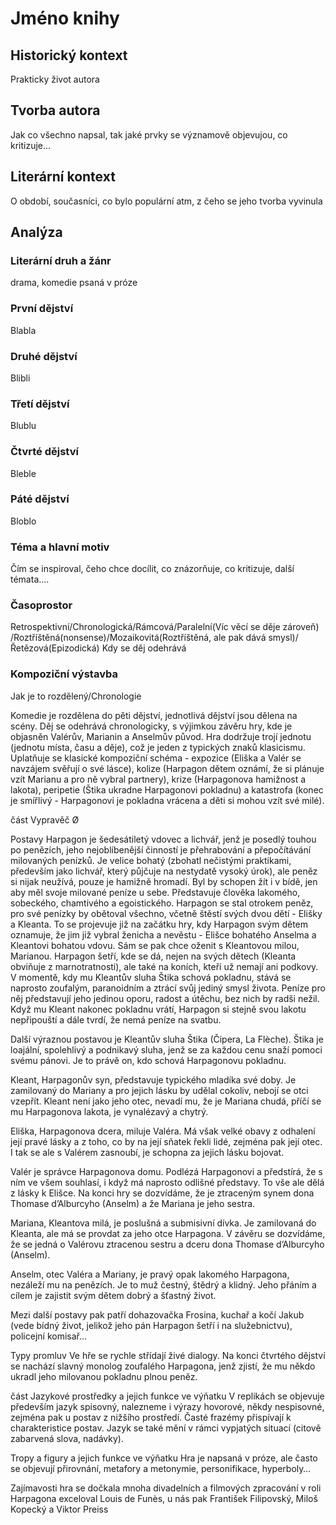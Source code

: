 # Jméno knihy

## Historický kontext
Prakticky život autora 

## Tvorba autora
Jak co všechno napsal, tak jaké prvky se významově objevujou, co kritizuje...

## Literární kontext
O období, současníci, co bylo populární atm, z čeho se jeho tvorba vyvinula

## Analýza
### Literární druh a žánr
 drama, komedie psaná v próze

### První dějství
Blabla

### Druhé dějství
Blibli

### Třetí dějství
Blublu

### Čtvrté dějství
Bleble

### Páté dějství
Bloblo

### Téma a hlavní motiv
Čím se inspiroval, čeho chce docílit, co znázorňuje, co kritizuje, další témata....

### Časoprostor
Retrospektivní/Chronologická/Rámcová/Paralelní(Víc věcí se děje zároveň)
/Roztříštěná(nonsense)/Mozaikovitá(Roztříštěná, ale pak dává smysl)/Řetězová(Epizodická)
Kdy se děj odehrává

### Kompoziční výstavba
Jak je to rozdělený/Chronologie

Komedie je rozdělena do pěti dějství, jednotlivá dějství jsou dělena na scény. Děj se odehrává chronologicky, s výjimkou závěru hry, kde je objasněn Valérův, Marianin a Anselmův původ.
Hra dodržuje trojí jednotu (jednotu místa, času a děje), což je jeden z typických znaků klasicismu.
Uplatňuje se klasické kompoziční schéma - expozice (Eliška a Valér se navzájem svěřují o své lásce), kolize (Harpagon dětem oznámí, že si plánuje vzít Marianu a pro ně vybral partnery), krize (Harpagonova hamižnost a lakota), peripetie (Štika ukradne Harpagonovi pokladnu) a katastrofa (konec je smířlivý - Harpagonovi je pokladna vrácena a děti si mohou vzít své milé).

část
Vypravěč
Ø

Postavy
Harpagon je šedesátiletý vdovec a lichvář, jenž je posedlý touhou po penězích, jeho nejoblíbenější činností je přehrabování a přepočítávání milovaných penízků. Je velice bohatý (zbohatl nečistými praktikami, především jako lichvář, který půjčuje na nestydatě vysoký úrok), ale peněz si nijak neužívá, pouze je hamižně hromadí. Byl by schopen žít i v bídě, jen aby měl svoje milované peníze 
u sebe. Představuje člověka lakomého, sobeckého, chamtivého a egoistického. Harpagon se stal otrokem peněz, pro své penízky by obětoval všechno, včetně štěstí svých dvou dětí - Elišky a Kleanta. To se projevuje již na začátku hry, kdy Harpagon svým dětem oznamuje, že jim již vybral ženicha a nevěstu - Elišce bohatého Anselma a Kleantovi bohatou vdovu. Sám se pak chce oženit s Kleantovou milou, Marianou. Harpagon šetří, kde se dá, nejen na svých dětech (Kleanta obviňuje z marnotratnosti), ale také na koních, kteří už nemají ani podkovy. V momentě, kdy mu Kleantův sluha Štika schová pokladnu, stává se naprosto zoufalým, paranoidním a ztrácí svůj jediný smysl života. Peníze pro něj představují jeho jedinou oporu, radost a útěchu, bez nich by radši nežil. Když mu Kleant nakonec pokladnu vrátí, Harpagon si stejně svou lakotu nepřipouští a dále tvrdí, že nemá peníze na svatbu.

Další výraznou postavou je Kleantův sluha Štika (Čipera, La Flèche). Štika je loajální, spolehlivý a podnikavý sluha, jenž se za každou cenu snaží pomoci svému pánovi. Je to právě on, kdo schová Harpagonovu pokladnu.

Kleant, Harpagonův syn, představuje typického mladíka své doby. Je zamilovaný do Mariany a pro jejich lásku by udělal cokoliv, nebojí se otci vzepřít. Kleant není jako jeho otec, nevadí mu, že je Mariana chudá, příčí se mu Harpagonova lakota, je vynalézavý a chytrý.

Eliška, Harpagonova dcera, miluje Valéra. Má však velké obavy z odhalení její pravé lásky a z toho, co by na její sňatek řekli lidé, zejména pak její otec. I tak se ale s Valérem zasnoubí, je schopna za jejich lásku bojovat.

Valér je správce Harpagonova domu. Podlézá Harpagonovi a předstírá, že s ním ve všem souhlasí, i když má naprosto odlišné představy. To vše ale dělá z lásky k Elišce. Na konci hry se dozvídáme, že je ztraceným synem dona Thomase d’Alburcyho (Anselm) a že Mariana je jeho sestra.

Mariana, Kleantova milá, je poslušná a submisivní dívka. Je zamilovaná do Kleanta, ale má se provdat za jeho otce Harpagona. V závěru se dozvídáme, že se jedná o Valérovu ztracenou sestru a dceru dona Thomase d’Alburcyho (Anselm).

Anselm, otec Valéra a Mariany, je pravý opak lakomého Harpagona, nezáleží mu na penězích. Je to muž čestný, štědrý a klidný. Jeho přáním a cílem je zajistit svým dětem dobrý a šťastný život.

Mezi další postavy pak patří dohazovačka Frosina, kuchař a kočí Jakub (vede bídný život, jelikož jeho pán Harpagon šetří i na služebnictvu), policejní komisař…


Typy promluv
Ve hře se rychle střídají živé dialogy. Na konci čtvrtého dějství se nachází slavný monolog zoufalého Harpagona, jenž zjistí, že mu někdo ukradl jeho milovanou pokladnu plnou peněz.


část
Jazykové prostředky a jejich funkce ve výňatku
V replikách se objevuje především jazyk spisovný, nalezneme i výrazy hovorové, někdy nespisovné, zejména pak u postav z nižšího prostředí. Časté frazémy přispívají k charakteristice postav. Jazyk se také mění v rámci vypjatých situací (citově zabarvená slova, nadávky).


Tropy a figury a jejich funkce ve výňatku
Hra je napsaná v próze, ale často se objevují přirovnání, metafory a metonymie, personifikace, hyperboly…


Zajímavosti
hra se dočkala mnoha divadelních a filmových zpracování
v roli Harpagona exceloval Louis de Funès, u nás pak František Filipovský, Miloš Kopecký a Viktor Preiss

